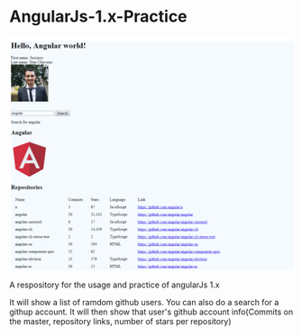 # AngularJs-1.x-Practice

<img src="/resources/images/home_screenshot_1.png" width="600">

A respository for the usage and practice of angularJs 1.x

It will show a list of ramdom github users.
You can also do a search for a githup account. 
It will then show that user's github account info(Commits on the master, repository links, number of stars per repository)
